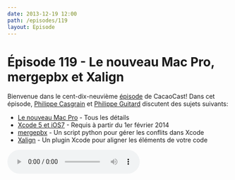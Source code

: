 ```yaml
---
date: 2013-12-19 12:00
path: /episodes/119
layout: Episode
---
```

# Épisode 119 - Le nouveau Mac Pro, mergepbx et Xalign
<p>Bienvenue dans le cent-dix-neuvième <a href="https://archive.org/download/cacaocast/cacaocast_119.m4a" title="CacaoCast Episode 119">épisode</a> de CacaoCast! Dans cet épisode, <a href="http://www.twitter.com/philippec" title="Philippe Casgrain sur Twitter">Philippe Casgrain</a> et <a href="http://www.twitter.com/philippeguitard" title="Philippe Guitard sur Twitter">Philippe Guitard</a> discutent des sujets suivants:</p>
<ul><li><a href="http://www.apple.com/ca/fr/mac-pro/" title="Le nouveau Mac Pro">Le nouveau Mac Pro</a> - Tous les détails</li>
<li><a href="https://developer.apple.com/news/index.php?id=12172013a" title="Xcode 5 et iOS7">Xcode 5 et iOS7</a> - Requis à partir du 1er février 2014</li>
<li><a href="https://github.com/simonwagner/mergepbx" title="mergepbx">mergepbx</a> - Un script python pour gérer les conflits dans Xcode</li>
<li><a href="https://github.com/qfish/XAlign" title="Xalign">Xalign</a> - Un plugin Xcode pour aligner les éléments de votre code</li>
</ul>
<p><audio controls><source src="https://archive.org/download/cacaocast/cacaocast_119.m4a" type="audio/mpeg"><source src="https://archive.org/download/cacaocast/cacaocast_119.m4a" type="audio/mp4">Votre navigateur ne supporte pas l'élément audio / Your browser does not support the audio element.</audio></p>
